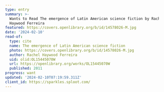 ```yaml
---
type: entry
summary: >-
  Wants to Read The emergence of Latin American science fiction by Rachel
  Haywood Ferreira
featured: https://covers.openlibrary.org/b/id/14578026-M.jpg
date: '2024-02-10'
read-of:
  type: cite
  name: The emergence of Latin American science fiction
  photo: https://covers.openlibrary.org/b/id/14578026-M.jpg
  author: Rachel Haywood Ferreira
  uid: olid:OL15445070W
  url: https://openlibrary.org/works/OL15445070W
  published: 2011
progress: want
updated: '2024-02-10T07:19:59.311Z'
client_id: https://sparkles.sploot.com/
---
```

